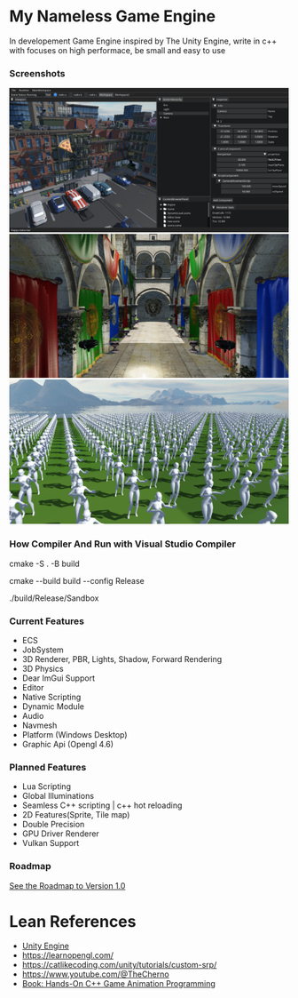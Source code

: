 # My Nameless Game Engine

In developement Game Engine inspired by The Unity Engine, write in c++ with focuses on high performace, be small and easy to use 

### Screenshots

![Screenshots 1](/Screenshots/Screenshots_01.png)
![Screenshots 2](/Screenshots/Screenshots_02.png)
![Screenshots 3](/Screenshots/Screenshots_03.png)

### How Compiler And Run with Visual Studio Compiler

cmake -S . -B build

cmake --build build --config Release

./build/Release/Sandbox

### Current Features
* ECS 
* JobSystem
* 3D Renderer, PBR, Lights, Shadow, Forward Rendering
* 3D Physics
* Dear ImGui Support
* Editor
* Native Scripting
* Dynamic Module 
* Audio
* Navmesh
* Platform (Windows Desktop)
* Graphic Api (Opengl 4.6)

### Planned Features

* Lua Scripting
* Global Illuminations 
* Seamless C++ scripting | c++ hot reloading 
* 2D Features(Sprite, Tile map)
* Double Precision
* GPU Driver Renderer
* Vulkan Support

### Roadmap

[See the Roadmap to Version 1.0](Roadmap.md)

# Lean References

* [Unity Engine](https://unity.com/)
* <https://learnopengl.com/>
* <https://catlikecoding.com/unity/tutorials/custom-srp/>
* <https://www.youtube.com/@TheCherno>
* [Book: Hands-On C++ Game Animation Programming](https://subscription.packtpub.com/search?query=hands%20on%20game%20animation%20programming)
